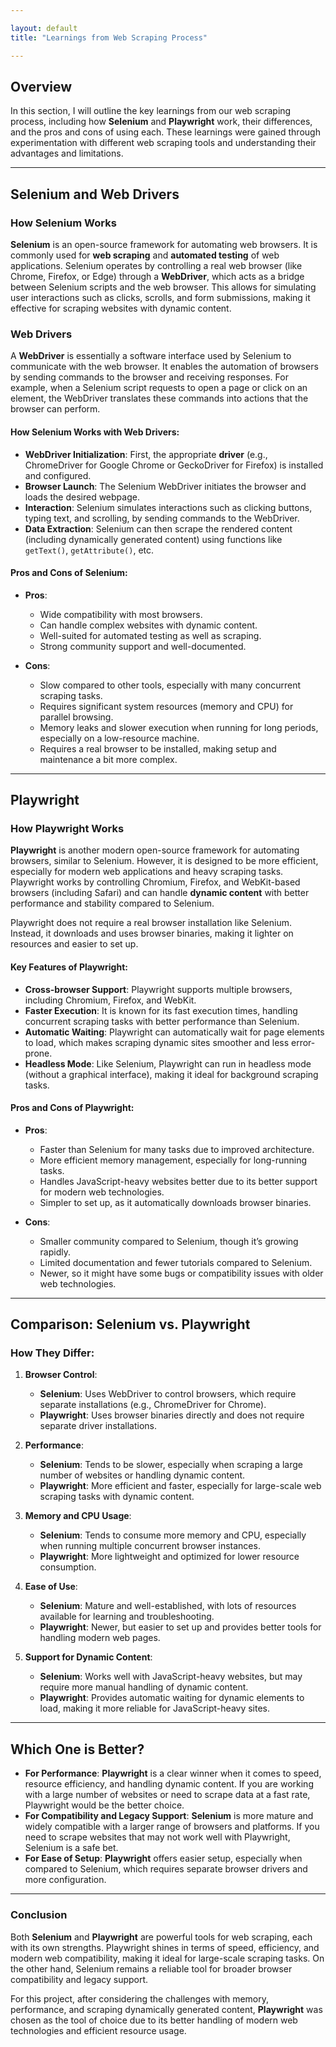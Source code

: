 ```yaml
---

layout: default  
title: "Learnings from Web Scraping Process"

---
```


## Overview

In this section, I will outline the key learnings from our web scraping process, including how **Selenium** and **Playwright** work, their differences, and the pros and cons of using each. These learnings were gained through experimentation with different web scraping tools and understanding their advantages and limitations.

---

## Selenium and Web Drivers

### How Selenium Works

**Selenium** is an open-source framework for automating web browsers. It is commonly used for **web scraping** and **automated testing** of web applications. Selenium operates by controlling a real web browser (like Chrome, Firefox, or Edge) through a **WebDriver**, which acts as a bridge between Selenium scripts and the web browser. This allows for simulating user interactions such as clicks, scrolls, and form submissions, making it effective for scraping websites with dynamic content.

### Web Drivers

A **WebDriver** is essentially a software interface used by Selenium to communicate with the web browser. It enables the automation of browsers by sending commands to the browser and receiving responses. For example, when a Selenium script requests to open a page or click on an element, the WebDriver translates these commands into actions that the browser can perform.

#### How Selenium Works with Web Drivers:
- **WebDriver Initialization**: First, the appropriate **driver** (e.g., ChromeDriver for Google Chrome or GeckoDriver for Firefox) is installed and configured.
- **Browser Launch**: The Selenium WebDriver initiates the browser and loads the desired webpage.
- **Interaction**: Selenium simulates interactions such as clicking buttons, typing text, and scrolling, by sending commands to the WebDriver.
- **Data Extraction**: Selenium can then scrape the rendered content (including dynamically generated content) using functions like `getText()`, `getAttribute()`, etc.

#### Pros and Cons of Selenium:
- **Pros**:
  - Wide compatibility with most browsers.
  - Can handle complex websites with dynamic content.
  - Well-suited for automated testing as well as scraping.
  - Strong community support and well-documented.

- **Cons**:
  - Slow compared to other tools, especially with many concurrent scraping tasks.
  - Requires significant system resources (memory and CPU) for parallel browsing.
  - Memory leaks and slower execution when running for long periods, especially on a low-resource machine.
  - Requires a real browser to be installed, making setup and maintenance a bit more complex.

---

## Playwright

### How Playwright Works

**Playwright** is another modern open-source framework for automating browsers, similar to Selenium. However, it is designed to be more efficient, especially for modern web applications and heavy scraping tasks. Playwright works by controlling Chromium, Firefox, and WebKit-based browsers (including Safari) and can handle **dynamic content** with better performance and stability compared to Selenium.

Playwright does not require a real browser installation like Selenium. Instead, it downloads and uses browser binaries, making it lighter on resources and easier to set up.

#### Key Features of Playwright:
- **Cross-browser Support**: Playwright supports multiple browsers, including Chromium, Firefox, and WebKit.
- **Faster Execution**: It is known for its fast execution times, handling concurrent scraping tasks with better performance than Selenium.
- **Automatic Waiting**: Playwright can automatically wait for page elements to load, which makes scraping dynamic sites smoother and less error-prone.
- **Headless Mode**: Like Selenium, Playwright can run in headless mode (without a graphical interface), making it ideal for background scraping tasks.

#### Pros and Cons of Playwright:
- **Pros**:
  - Faster than Selenium for many tasks due to improved architecture.
  - More efficient memory management, especially for long-running tasks.
  - Handles JavaScript-heavy websites better due to its better support for modern web technologies.
  - Simpler to set up, as it automatically downloads browser binaries.
  
- **Cons**:
  - Smaller community compared to Selenium, though it’s growing rapidly.
  - Limited documentation and fewer tutorials compared to Selenium.
  - Newer, so it might have some bugs or compatibility issues with older web technologies.

---

## Comparison: Selenium vs. Playwright

### How They Differ:

1. **Browser Control**:
   - **Selenium**: Uses WebDriver to control browsers, which require separate installations (e.g., ChromeDriver for Chrome).
   - **Playwright**: Uses browser binaries directly and does not require separate driver installations.

2. **Performance**:
   - **Selenium**: Tends to be slower, especially when scraping a large number of websites or handling dynamic content.
   - **Playwright**: More efficient and faster, especially for large-scale web scraping tasks with dynamic content.

3. **Memory and CPU Usage**:
   - **Selenium**: Tends to consume more memory and CPU, especially when running multiple concurrent browser instances.
   - **Playwright**: More lightweight and optimized for lower resource consumption.

4. **Ease of Use**:
   - **Selenium**: Mature and well-established, with lots of resources available for learning and troubleshooting.
   - **Playwright**: Newer, but easier to set up and provides better tools for handling modern web pages.

5. **Support for Dynamic Content**:
   - **Selenium**: Works well with JavaScript-heavy websites, but may require more manual handling of dynamic content.
   - **Playwright**: Provides automatic waiting for dynamic elements to load, making it more reliable for JavaScript-heavy sites.

---

## Which One is Better?

- **For Performance**: **Playwright** is a clear winner when it comes to speed, resource efficiency, and handling dynamic content. If you are working with a large number of websites or need to scrape data at a fast rate, Playwright would be the better choice.
- **For Compatibility and Legacy Support**: **Selenium** is more mature and widely compatible with a larger range of browsers and platforms. If you need to scrape websites that may not work well with Playwright, Selenium is a safe bet.
- **For Ease of Setup**: **Playwright** offers easier setup, especially when compared to Selenium, which requires separate browser drivers and more configuration.

---

### Conclusion

Both **Selenium** and **Playwright** are powerful tools for web scraping, each with its own strengths. Playwright shines in terms of speed, efficiency, and modern web compatibility, making it ideal for large-scale scraping tasks. On the other hand, Selenium remains a reliable tool for broader browser compatibility and legacy support.

For this project, after considering the challenges with memory, performance, and scraping dynamically generated content, **Playwright** was chosen as the tool of choice due to its better handling of modern web technologies and efficient resource usage.

